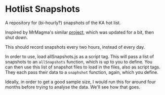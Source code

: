# Hotlist Snapshots
A repository for (bi-hourly?) snapshots of the KA hot list.

Inspired by MrMagma's similar [project](https://github.com/MrMagma/KA-Hotlist-Data), which was updated for a bit, then shut down.

This should record snapshots every two hours, instead of every day.

In order to use, load allSnapshots.js as a script tag. This will pass a list of snapshots to an `allSnapshots` function, which is up to you to define.
You can then use this list of snapshot files to load in the files, also as script tags. They each pass their data to a `snaphshot` function, again, which you define.

Ideally, in order to get a good sample size, I would run this for around four months before trying to analyse the data. We'll see how that goes.
